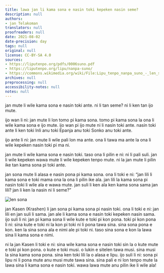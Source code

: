 ```yaml
---
title: lawa jan li kama sona e nasin toki kepeken nasin seme?
description: null
authors:
- jan Telakoman
translators: null
proofreaders: null
date: 2021-08-02
date-precision: day
tags: null
original: null
license: CC-BY-SA 4.0
sources:
- https://liputenpo.org/pdfs/0006suno.pdf
- https://liputenpo.org/lipu/nanpa-suno/
- https://commons.wikimedia.org/wiki/File:Lipu_tenpo_nanpa_suno_-_len_sona.png
archives: null
preprocessing: null
accessibility-notes: null
notes: null
---
```


jan mute li wile kama sona e nasin toki ante. ni li tan seme? ni li ken tan ijo mute.

ijo wan li ni: jan mute li lon tomo pi kama sona. tomo pi kama sona la ona li wile kama sona e ijo mute. ijo wan pi ijo mute ni li nasin toki ante. nasin toki ante li ken toki Inli anu toki Epanja anu toki Sonko anu toki ante.

ijo ante li ni: jan mute li wile pali lon ma ante. ona li tawa ma ante la ona li wile kepeken nasin toki pi ma ni.

jan mute li wile kama sona e nasin toki. taso ona li pilin e ni: ni li pali suli. jan li wile kepeken wawa mute li wile kepeken tenpo mute. ni la jan mute li pilin ike tan kama sona pi toki ante.

jan sona mute li alasa e nasin pona pi kama sona. ona li toki e ni: “jan lili li kama sona e toki mama ona la ona li pilin ike ala. jan lili la kama sona pi nasin toki li wile ala e wawa mute. jan suli li ken ala ken kama sona sama jan lili? jan li ken la nasin ni li seme?”

![len sona](https://upload.wikimedia.org/wikipedia/commons/e/ed/Lipu_tenpo_nanpa_suno_-_len_sona.png)

jan Kasen (Krashen) li jan sona pi kama sona pi nasin toki. ona li toki e ni: jan lili en jan suli li sama. jan ale li kama sona e nasin toki kepeken nasin sama. ijo suli li ni: jan pi kama sona li wile kute e toki pi kon pona. toki pi kon pona li ni: sina kute e toki ni la kon pi toki ni li pona tawa sina. sina sona pona e kon. ken la sina sona ala e nimi ale pi toki ni. taso sina sona e kon la lawa sina li kama sona e nimi.

ni la jan Kasen li toki e ni: sina wile kama sona e nasin toki sin la o kute mute e toki pi kon pona. o kute e toki musi. o lukin e sitelen tawa musi. sina musi la sina kama sona pona. sina ken toki lili la o alasa e lipu. ijo suli li ni: sona pi lipu ni li pona mute anu musi mute tawa sina. sina pali e ni lon tenpo mute la lawa sina li kama sona e nasin toki. wawa lawa mute anu pilin ike li wile ala!